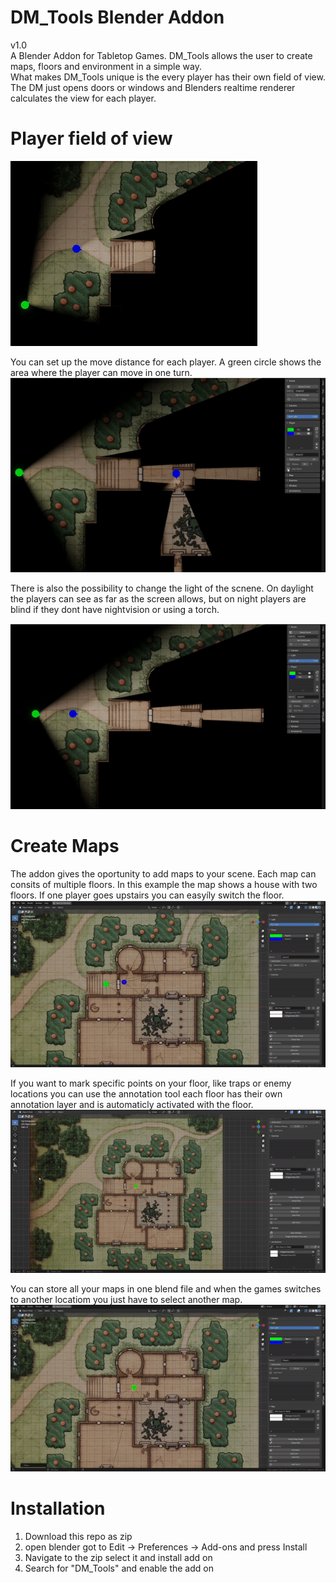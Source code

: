 # DM_Tools Blender Addon
v1.0 <br/>
A Blender Addon for Tabletop Games. DM_Tools allows the user to create maps, floors and environment in a simple way.  
What makes DM_Tools unique is the every player has their own field of view. The DM just opens doors or windows and Blenders realtime renderer calculates the view for each player.

# Player field of view
![biggif_example](/doc/field_of_view.gif) 
<br/>


You can set up the move distance for each player. A green circle shows the area where the player can move in one turn.
![biggif_example](/doc/walk_distance.gif) 
<br/>


There is also the possibility to change the light of the scnene. On daylight the players can see as far as the screen allows, but on night players are blind if they dont have nightvision or using a torch.

![biggif_example](/doc/day_night.gif) 
<br/>

# Create Maps
The addon gives the oportunity to add maps to your scene. Each map can consits of multiple floors. In this example the map shows a house with two floors.
If one player goes upstairs you can easyíly switch the floor. 
![biggif_example](/doc/floors.gif) 
<br/>

If you want to mark specific points on your floor, like traps or enemy locations you can use the annotation tool each floor has their own annotation layer and is automaticly activated with the floor.  
![biggif_example](/doc/annotations.gif) 
<br/>

You can store all your maps in one blend file and when the games switches to another locatiom you just have to select another map.   
![biggif_example](/doc/maps.gif) 
<br/>

# Installation
1. Download this repo as zip
2. open blender got to Edit -> Preferences -> Add-ons and press Install
3. Navigate to the zip select it and install add on
4. Search for "DM_Tools" and enable the add on
